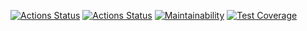 [![Actions Status](https://github.com/conarti/frontend-project-lvl2/workflows/hexlet-check/badge.svg)](https://github.com/conarti/frontend-project-lvl2/actions)
[![Actions Status](https://github.com/conarti/frontend-project-lvl2/workflows/eslint%20and%20tests/badge.svg)](https://github.com/conarti/frontend-project-lvl2/actions)
[![Maintainability](https://api.codeclimate.com/v1/badges/574923cf107107fbd382/maintainability)](https://codeclimate.com/github/conarti/frontend-project-lvl2/maintainability)
[![Test Coverage](https://api.codeclimate.com/v1/badges/574923cf107107fbd382/test_coverage)](https://codeclimate.com/github/conarti/frontend-project-lvl2/test_coverage)

